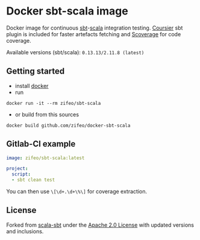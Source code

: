 # Docker sbt-scala image

Docker image for continuous [sbt](http://www.scala-sbt.org)-[scala](http://scala-lang.org) integration testing.
[Coursier](https://github.com/alexarchambault/coursier) sbt plugin is included for faster artefacts fetching and [Scoverage](https://github.com/scoverage/sbt-scoverage) for code coverage.

Available versions (sbt/scala): `0.13.13/2.11.8 (latest)`

## Getting started

- install [docker](https://docs.docker.com/engine/installation/)
- run
```shell
docker run -it --rm zifeo/sbt-scala
```

- or build from this sources
```shell
docker build github.com/zifeo/docker-sbt-scala
```

## Gitlab-CI example

```yml
image: zifeo/sbt-scala:latest

project:
  script:
  - sbt clean test
```

You can then use `\[\d+.\d+\%\]` for coverage extraction.

## License

Forked from [scala-sbt](https://github.com/hseeberger/scala-sbt) under the [Apache 2.0 License](https://github.com/zifeo/docker-sbt-scala/blob/master/LICENSE) with updated versions and inclusions.

